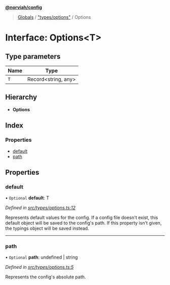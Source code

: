 **[@norviah/config](../README.md)**

> [Globals](../globals.md) / ["types/options"](../modules/_types_options_.md) / Options

# Interface: Options\<T>

## Type parameters

Name | Type |
------ | ------ |
`T` | Record\<string, any> |

## Hierarchy

* **Options**

## Index

### Properties

* [default](_types_options_.options.md#default)
* [path](_types_options_.options.md#path)

## Properties

### default

• `Optional` **default**: T

*Defined in [src/types/options.ts:12](https://github.com/Norviah/config/blob/d9b32fc/src/types/options.ts#L12)*

Represents default values for the config. If a config file doesn't exist,
this default object will be saved to the config's path. If this property
isn't given, the typings object will be saved instead.

___

### path

• `Optional` **path**: undefined \| string

*Defined in [src/types/options.ts:5](https://github.com/Norviah/config/blob/d9b32fc/src/types/options.ts#L5)*

Represents the config's absolute path.
